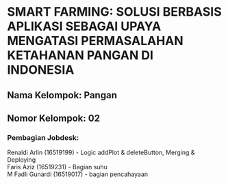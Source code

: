 # SMART FARMING: SOLUSI BERBASIS APLIKASI SEBAGAI UPAYA MENGATASI PERMASALAHAN KETAHANAN PANGAN DI INDONESIA

## Nama Kelompok: Pangan
## Nomor Kelompok: 02

### Pembagian Jobdesk:
Renaldi Arlin (16519199) - Logic addPlot & deleteButton, Merging & Deploying <br/>
Faris Aziz (16519231) - Bagian suhu <br/>
M Fadli Gunardi (16519017) - bagian pencahayaan 
